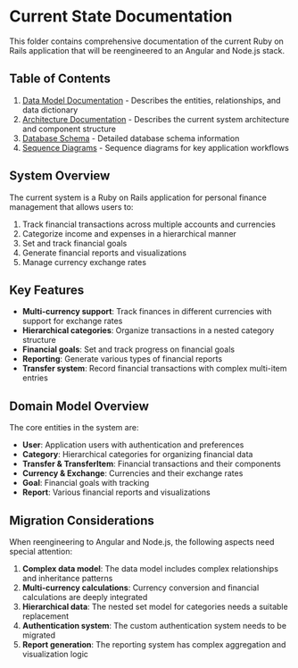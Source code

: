 # Current State Documentation

This folder contains comprehensive documentation of the current Ruby on Rails application that will be reengineered to an Angular and Node.js stack.

## Table of Contents

1. [Data Model Documentation](data-model.md) - Describes the entities, relationships, and data dictionary
2. [Architecture Documentation](architecture.md) - Describes the current system architecture and component structure
3. [Database Schema](database-schema.md) - Detailed database schema information
4. [Sequence Diagrams](sequence-diagrams.md) - Sequence diagrams for key application workflows

## System Overview

The current system is a Ruby on Rails application for personal finance management that allows users to:

1. Track financial transactions across multiple accounts and currencies
2. Categorize income and expenses in a hierarchical manner
3. Set and track financial goals
4. Generate financial reports and visualizations
5. Manage currency exchange rates

## Key Features

- **Multi-currency support**: Track finances in different currencies with support for exchange rates
- **Hierarchical categories**: Organize transactions in a nested category structure
- **Financial goals**: Set and track progress on financial goals
- **Reporting**: Generate various types of financial reports
- **Transfer system**: Record financial transactions with complex multi-item entries

## Domain Model Overview

The core entities in the system are:

- **User**: Application users with authentication and preferences
- **Category**: Hierarchical categories for organizing financial data
- **Transfer & TransferItem**: Financial transactions and their components
- **Currency & Exchange**: Currencies and their exchange rates
- **Goal**: Financial goals with tracking
- **Report**: Various financial reports and visualizations

## Migration Considerations

When reengineering to Angular and Node.js, the following aspects need special attention:

1. **Complex data model**: The data model includes complex relationships and inheritance patterns
2. **Multi-currency calculations**: Currency conversion and financial calculations are deeply integrated
3. **Hierarchical data**: The nested set model for categories needs a suitable replacement
4. **Authentication system**: The custom authentication system needs to be migrated
5. **Report generation**: The reporting system has complex aggregation and visualization logic